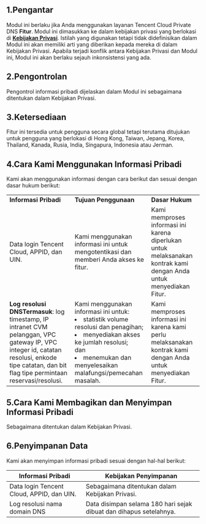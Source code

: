 ## 1.Pengantar

Modul ini berlaku jika Anda menggunakan layanan Tencent Cloud Private DNS **Fitur**. Modul ini dimasukkan ke dalam kebijakan privasi yang berlokasi di [**Kebijakan Privasi**](https://intl.cloud.tencent.com/document/product/301/17345). Istilah yang digunakan tetapi tidak didefinisikan dalam Modul ini akan memiliki arti yang diberikan kepada mereka di dalam Kebijakan Privasi. Apabila terjadi konflik antara Kebijakan Privasi dan Modul ini, Modul ini akan berlaku sejauh inkonsistensi yang ada.

## 2.Pengontrolan

Pengontrol informasi pribadi dijelaskan dalam Modul ini sebagaimana ditentukan dalam Kebijakan Privasi.

## 3.Ketersediaan

Fitur ini tersedia untuk pengguna secara global tetapi terutama ditujukan untuk pengguna yang berlokasi di Hong Kong, Taiwan, Jepang, Korea, Thailand, Kanada, Rusia, India, Singapura, Indonesia atau Jerman.

## 4.Cara Kami Menggunakan Informasi Pribadi

Kami akan menggunakan informasi dengan cara berikut dan sesuai dengan dasar hukum berikut:

 <table>
  <tr>
  <td><b>Informasi Pribadi</b></td>
  <td><b>Tujuan Penggunaan</b></td>
  <td><b>Dasar Hukum</b></td>
  </tr>
  <tr>
  <td>Data login Tencent Cloud, APPID, dan UIN.</td>
   <td> Kami menggunakan informasi ini untuk mengotentikasi dan memberi Anda akses ke fitur. </td>
  <td>Kami memproses informasi ini karena diperlukan untuk melaksanakan kontrak kami dengan Anda untuk menyediakan Fitur. </td>
  </tr>
  <tr>
  <td><b>Log resolusi DNSTermasuk</b>: log timestamp, IP intranet CVM pelanggan, VPC gateway IP, VPC integer id, catatan resolusi, enkode tipe catatan, dan bit flag tipe permintaan reservasi/resolusi.</td>
  <td>Kami menggunakan informasi ini untuk: <li>statistik volume resolusi
dan penagihan;</li><li> menyediakan akses ke jumlah resolusi; 
</li> dan <li> menemukan dan menyelesaikan malafungsi/pemecahan masalah.</li></td>
  <td>Kami memproses informasi ini karena kami perlu melaksanakan kontrak kami dengan Anda untuk menyediakan Fitur.</td>    
  </tr>
</table>



## 5.Cara Kami Membagikan dan Menyimpan Informasi Pribadi

Sebagaimana ditentukan dalam Kebijakan Privasi.

## 6.Penyimpanan Data

Kami akan menyimpan informasi pribadi sesuai dengan hal-hal berikut:

| **Informasi Pribadi**                     | **Kebijakan Penyimpanan**                                    |
| ----------------------------------------- | ------------------------------------------------------------ |
| Data login Tencent Cloud, APPID, dan UIN. | Sebagaimana ditentukan dalam Kebijakan Privasi.              |
| Log resolusi nama domain DNS              | Data disimpan selama 180 hari sejak dibuat dan dihapus setelahnya. |

